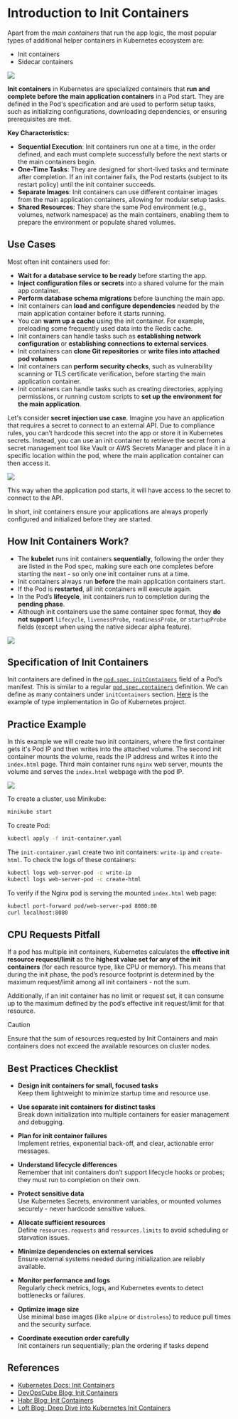 # Introduction to Init Containers

Apart from the *main containers* that run the app logic, the most popular types of additional helper containers in Kubernetes ecosystem are:
- Init containers
- Sidecar containers

![](../../../img/init_containers.png)

**Init containers** in Kubernetes are specialized containers that **run and complete before the main application containers** in a Pod start. They are defined in the Pod's specification and are used to perform setup tasks, such as initializing configurations, downloading dependencies, or ensuring prerequisites are met.

**Key Characteristics:**
- **Sequential Execution**: Init containers run one at a time, in the order defined, and each must complete successfully before the next starts or the main containers begin.
- **One-Time Tasks**: They are designed for short-lived tasks and terminate after completion. If an init container fails, the Pod restarts (subject to its restart policy) until the init container succeeds.
- **Separate Images**: Init containers can use different container images from the main application containers, allowing for modular setup tasks.
- **Shared Resources**: They share the same Pod environment (e.g., volumes, network namespace) as the main containers, enabling them to prepare the environment or populate shared volumes.

## Use Cases

Most often init containers used for:
- **Wait for a database service to be ready** before starting the app.
- **Inject configuration files or secrets** into a shared volume for the main app container.
- **Perform database schema migrations** before launching the main app.
- Init containers can **load and configure dependencies** needed by the main application container before it starts running.
- You can **warm up a cache** using the init container. For example, preloading some frequently used data into the Redis cache.
- Init containers can handle tasks such as **establishing network configuration** or **establishing connections to external services**.
- Init containers can **clone Git repositories** or **write files into attached pod volumes**
- Init containers can **perform security checks**, such as vulnerability scanning or TLS certificate verification, before starting the main application container.
- Init containers can handle tasks such as creating directories, applying permissions, or running custom scripts to **set up the environment for the main application**.

Let's consider **secret injection use case**. Imagine you have an application that requires a secret to connect to an external API. Due to compliance rules, you can’t hardcode this secret into the app or store it in Kubernetes secrets. Instead, you can use an init container to retrieve the secret from a secret management tool like Vault or AWS Secrets Manager and place it in a specific location within the pod, where the main application container can then access it.

![](../../../img/init_containers_secret_injection.png)

This way when the application pod starts, it will have access to the secret to connect to the API.

In short, init containers ensure your applications are always properly configured and initialized before they are started.

## How Init Containers Work?

* The **kubelet** runs init containers **sequentially**, following the order they are listed in the Pod spec, making sure each one completes before starting the next - so only one init container runs at a time.
* Init containers always run **before** the main application containers start.
* If the Pod is **restarted**, all init containers will execute again.
* In the Pod’s **lifecycle**, init containers run to completion during the **pending phase**.
* Although init containers use the same container spec format, they **do not support** `lifecycle`, `livenessProbe`, `readinessProbe`, or `startupProbe` fields (except when using the native sidecar alpha feature).

![](../../../img/init_containers_workings.gif)

## Specification of Init Containers

Init containers are defined in the [`pod.spec.initContainers`](https://kubernetes.io/docs/reference/kubernetes-api/workload-resources/pod-v1/?_gl=1*s79r4m*_gcl_au*MTAyNzIwODM1MS4xNzQ2Nzk4MDA4*_ga*MTExOTUwMTk0Ny4xNzQ2Nzk4MDA4*_ga_4RQQZ3WGE9*czE3NDY3OTgwMDgkbzEkZzEkdDE3NDY3OTgyMjUkajQzJGwwJGgxNjgwNjk1MzIx#containers) field of a Pod’s manifest. This is similar to a regular [`pod.spec.containers`](https://kubernetes.io/docs/reference/kubernetes-api/workload-resources/pod-v1/?_gl=1*n1blso*_gcl_au*MTAyNzIwODM1MS4xNzQ2Nzk4MDA4*_ga*MTExOTUwMTk0Ny4xNzQ2Nzk4MDA4*_ga_4RQQZ3WGE9*czE3NDY3OTgwMDgkbzEkZzEkdDE3NDY3OTgyNzUkajYwJGwwJGgxNjgwNjk1MzIx#containers) definition. We can define as many containers under `initContainers` section. [Here](https://github.com/kubernetes/kubernetes/blob/e6c093d87ea4cbb530a7b2ae91e54c0842d8308a/pkg/apis/core/types.go#L2813) is the example of type implementation in Go of Kubernetes project.

## Practice Example

In this example we will create two init containers, where the first container gets it's Pod IP and then writes into the attached volume. The second init container mounts the volume, reads the IP address and writes it into the `index.html` page. Third main container runs `nginx` web server, mounts the volume and serves the `index.html` webpage with the pod IP.

![](../../../img/init_containers_example.png)

To create a cluster, use Minikube:
```bash
minikube start
```

To create Pod:
```bash
kubectl apply -f init-container.yaml
```

The `init-container.yaml` create two init containers: `write-ip` and `create-html`. To check the logs of these containers:
```bash
kubectl logs web-server-pod -c write-ip
kubectl logs web-server-pod -c create-html
```

To verify if the Nginx pod is serving the mounted `index.html` web page:
```bash
kubectl port-forward pod/web-server-pod 8080:80
curl localhost:8080
```

## CPU Requests Pitfall

If a pod has multiple init containers, Kubernetes calculates the **effective init resource request/limit** as the **highest value set for any of the init containers** (for each resource type, like CPU or memory).
This means that during the init phase, the pod’s resource footprint is determined by the maximum request/limit among all init containers - not the sum.

Additionally, if an init container has no limit or request set, it can consume up to the maximum defined by the pod’s effective init request/limit for that resource.

> [!CAUTION] 
> Ensure that the sum of resources requested by Init Containers and main containers does not exceed the available resources on cluster nodes. 

## Best Practices Checklist

- **Design init containers for small, focused tasks**  
  Keep them lightweight to minimize startup time and resource use.

- **Use separate init containers for distinct tasks**  
  Break down initialization into multiple containers for easier management and debugging.

- **Plan for init container failures**  
  Implement retries, exponential back-off, and clear, actionable error messages.

- **Understand lifecycle differences**  
  Remember that init containers don’t support lifecycle hooks or probes; they must run to completion on their own.

- **Protect sensitive data**  
  Use Kubernetes Secrets, environment variables, or mounted volumes securely - never hardcode sensitive values.

- **Allocate sufficient resources**  
  Define `resources.requests` and `resources.limits` to avoid scheduling or starvation issues.

- **Minimize dependencies on external services**  
  Ensure external systems needed during initialization are reliably available.

- **Monitor performance and logs**  
  Regularly check metrics, logs, and Kubernetes events to detect bottlenecks or failures.

- **Optimize image size**  
  Use minimal base images (like `alpine` or `distroless`) to reduce pull times and the security surface.

- **Coordinate execution order carefully**  
  Init containers run sequentially; plan the ordering if tasks depend

## References
- [Kubernetes Docs: Init Containers](https://kubernetes.io/docs/concepts/workloads/pods/init-containers/)
- [DevOpsCube Blog: Init Containers](https://devopscube.com/kubernetes-init-containers/)
- [Habr Blog: Init Containers](https://habr.com/ru/companies/oleg-bunin/articles/761662/)
- [Loft Blog: Deep Dive Into Kubernetes Init Containers](https://www.loft.sh/blog/kubernetes-init-containers)